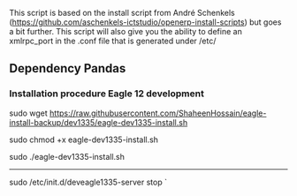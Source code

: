 This script is based on the install script from André Schenkels (https://github.com/aschenkels-ictstudio/openerp-install-scripts)
but goes a bit further. This script will also give you the ability to define an xmlrpc_port in the .conf file that is generated under /etc/


<h2>Dependency Pandas </h2>

<h3>Installation procedure Eagle 12 development</h3>


sudo wget https://raw.githubusercontent.com/ShaheenHossain/eagle-install-backup/dev1335/eagle-dev1335-install.sh

sudo chmod +x eagle-dev1335-install.sh

sudo ./eagle-dev1335-install.sh

----------------------------------------------

sudo /etc/init.d/deveagle1335-server stop
`

